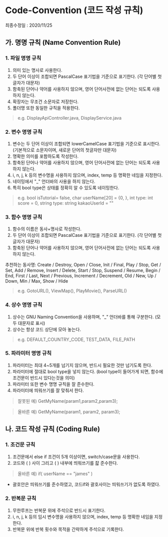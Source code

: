 # Code-Convention (코드 작성 규칙)

최종수정일 : 2020/11/25

## 가. 명명 규칙 (Name Convention Rule)
### 1. 파일 명명 규칙
 1) 의미 있는 명사로 사용한다.
 2) 두 단어 이상이 조합되면 PascalCase 표기법을 기준으로 표기한다.
   (각 단어별 첫글자가 대문자)
 3) 함축된 단어나 약어를 사용하지 않으며, 영어 단어사전에 없는 단어는 되도록 사용하지 않는다.
 4) 확장자는 무조건 소문자로 저장한다.
 5) 폴더명 또한 동일한 규칙을 적용한다.

> e.g. DisplayApiController.java, DisplayService.java

### 2. 변수 명명 규칙
 1) 변수는 두 단어 이상이 조합되면 lowerCamelCase 표기법을 기준으로 표시한다.
    (기본적으로 소문자이며, 새로운 단어의 첫글자만 대문자)
 2) 명확한 의미를 포함하도록 작성한다.
 3) 함축된 단어나 약어를 사용하지 않으며, 영어 단어사전에 없는 단어는 되도록 사용하지 않는다.
 4) i, n, j, k 등의 변수명을 사용하지 않으며, index, temp 등 명확한 네임을 지정한다.
 5) 네이밍에서 "_" 언더바의 사용을 하지 않는다.
 6) 특히 bool type은 상태를 정확히 알 수 있도록 네이밍한다.

> e.g.
bool isTutorial= false, char userName[20] = {0, }, int type: int score = 0, string type: string kakaoUserId = ""

### 3. 함수 명명 규칙
 1) 함수의 이름은 동사+명사로 작성한다.
 2) 두 단어 이상이 조합되면 PascalCase 표기법을 기준으로 표기한다.
   (각 단어별 첫글자가 대문자)
 3) 함축된 단어나 약어를 사용하지 않으며, 영어 단어사전에 없는 단어는 되도록 사용하지 않는다.
 
추천하는 동사명:
Create / Destroy, Open / Close, Init / Final, Play / Stop, Get / Set, Add / Remove,
Insert / Delete, Start / Stop, Suspend / Resume, Begin / End, First / Last,
Next / Previous, Increment / Decrement, Old / New, Up / Down, Min / Max, Show / Hide

> e.g. GotoURL(), ViewMap(), PlayMovie(), ParseURL()

### 4. 상수 명명 규칙
 1) 상수는 GNU Naming Convention을 사용하며, "_" 언더바를 통해 구분한다.
 (모두 대문자로 표시)
 2) 상수는 항상 코드 상단에 모아 놓는다.
 
> e.g. DEFAULT_COUNTRY_CODE, TEST_DATA, FILE_PATH
 
 ### 5. 파라미터 명명 규칙
  1) 파라미터는 최대 4~5개를 넘기지 않으며, 반드시 필요한 것만 넘기도록 한다.
  2) 파라미터에 절대로 bool type을 넣지 않는다. 
  (bool type이 들어가게 되면, 함수에 조건문이 반드시 있다는것을 의미)
  3) 파라미터 또한 변수 명명 규칙을 잘 준수한다.
  4) 파라미터에 띄워쓰기를 잘 맞춰서 한다.
  
> 잘못된 예) GetMyName(param1,param2,param3);

> 올바른 예) GetMyName(param1, param2, param3);

## 나. 코드 작성 규칙 (Coding Rule)
### 1. 조건문 규칙
  1) 조건문에서 else if 조건이 5개 이상이면, switch/case문을 사용한다.
  2) 코드와 ( ) 사이 그리고 ( ) 내부에 띄워쓰기를 잛 준수한다.
  
  > 올바른 예) if( userName == "james" ) 
  * 괄호안은 띄워쓰기를 준수하였고, 코드if와 괄호사이는 띄워쓰기가 없도록 하였다.

  ### 2. 반복문 규칙
  1) 무한루프는 반복문 위에 주석으로 반드시 표기한다.
  2) i, n, j, k 등의 임시 변수명을 사용하지 않으며, index, temp 등 명확한 네임을 지정한다.
  3) 반복문 위에 반복 횟수와 목적을 간략하게 주석으로 기록한다.
